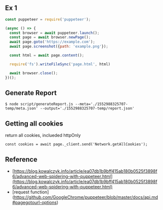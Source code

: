 
## Ex 1
```js
const puppeteer = require('puppeteer');

(async () => {
  const browser = await puppeteer.launch();
  const page = await browser.newPage();
  await page.goto('https://example.com');
  await page.screenshot({path: 'example.png'});

  const html = await page.content();

  require('fs').writeFileSync('page.html', html)

  await browser.close();
})();
```

## Generate Report
```
$ node script/generateReport.js --meta='./1552988325707-temp/meta.json' --output='./1552988325707-temp/report.json'
```

## Getting all cookies

return all cookies, inclueded httpOnly 

```
const cookies = await page._client.send('Network.getAllCookies');
```


## Reference 
 - [https://blog.kowalczyk.info/article/ea07db1b9bff415ab180b0525f3898f6/advanced-web-spidering-with-puppeteer.html](https://blog.kowalczyk.info/article/ea07db1b9bff415ab180b0525f3898f6/advanced-web-spidering-with-puppeteer.html)
 - [request function] (https://github.com/GoogleChrome/puppeteer/blob/master/docs/api.md#pagegotourl-options)